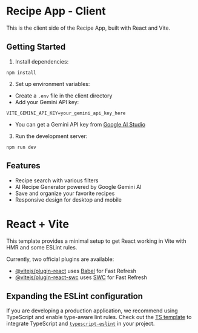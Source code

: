 # Recipe App - Client

This is the client side of the Recipe App, built with React and Vite.

## Getting Started

1. Install dependencies:
```
npm install
```

2. Set up environment variables:
- Create a `.env` file in the client directory
- Add your Gemini API key:
```
VITE_GEMINI_API_KEY=your_gemini_api_key_here
```
- You can get a Gemini API key from [Google AI Studio](https://makersuite.google.com/app/apikey)

3. Run the development server:
```
npm run dev
```

## Features

- Recipe search with various filters
- AI Recipe Generator powered by Google Gemini AI
- Save and organize your favorite recipes
- Responsive design for desktop and mobile

# React + Vite

This template provides a minimal setup to get React working in Vite with HMR and some ESLint rules.

Currently, two official plugins are available:

- [@vitejs/plugin-react](https://github.com/vitejs/vite-plugin-react/blob/main/packages/plugin-react/README.md) uses [Babel](https://babeljs.io/) for Fast Refresh
- [@vitejs/plugin-react-swc](https://github.com/vitejs/vite-plugin-react-swc) uses [SWC](https://swc.rs/) for Fast Refresh

## Expanding the ESLint configuration

If you are developing a production application, we recommend using TypeScript and enable type-aware lint rules. Check out the [TS template](https://github.com/vitejs/vite/tree/main/packages/create-vite/template-react-ts) to integrate TypeScript and [`typescript-eslint`](https://typescript-eslint.io) in your project.
